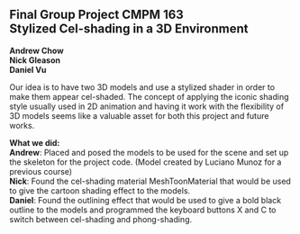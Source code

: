 Final Group Project CMPM 163\
Stylized Cel-shading in a 3D Environment
---
**Andrew Chow**\
**Nick Gleason**\
**Daniel Vu**

Our idea is to have two 3D models and use a stylized shader in order to make them appear cel-shaded. The concept of applying the iconic shading style usually used in 2D animation and having it work with the flexibility of 3D models seems like a valuable asset for both this project and future works.

**What we did:**\
**Andrew**: Placed and posed the models to be used for the scene and set up the skeleton for the project code. (Model created by Luciano Munoz for a previous course)\
**Nick**: Found the cel-shading material MeshToonMaterial that would be used to give the cartoon shading effect to the models.\
**Daniel**: Found the outlining effect that would be used to give a bold black outline to the models and programmed the keyboard buttons X and C to switch between cel-shading and phong-shading.

